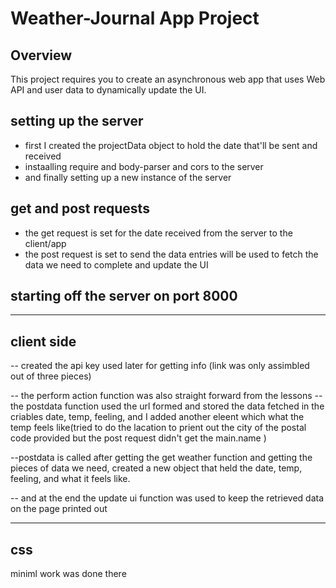 # Weather-Journal App Project

## Overview
This project requires you to create an asynchronous web app that uses Web API and user data to dynamically update the UI. 

## setting up the server
- first I created the projectData object to hold the date that'll be sent and received
- instaalling require and body-parser and cors to the server
- and finally setting up a new instance of the server 


## get and post requests
- the get request is set for the date received from the server to the client/app
- the post request is set to send the data entries will be used to fetch the data we need to complete and update the UI

## starting off the server on port 8000


------------------------
## client side
-- created the api key used later for getting info (link was only assimbled out of three pieces)

-- the perform action function was also straight forward from the lessons
-- the postdata function used the url formed and stored the data fetched in the criables date, temp, feeling, and I added another eleent which what the temp feels like(tried to do the lacation to prient out the city of the postal code provided but the post request didn't get the main.name )

--postdata is called after getting the get weather function and getting the pieces of data we need, created a new object that held the date, temp, feeling, and what it feels like.

-- and at the end the update ui function was used to keep the retrieved data on the page printed out

---------------------------
## css
miniml work was done there 

